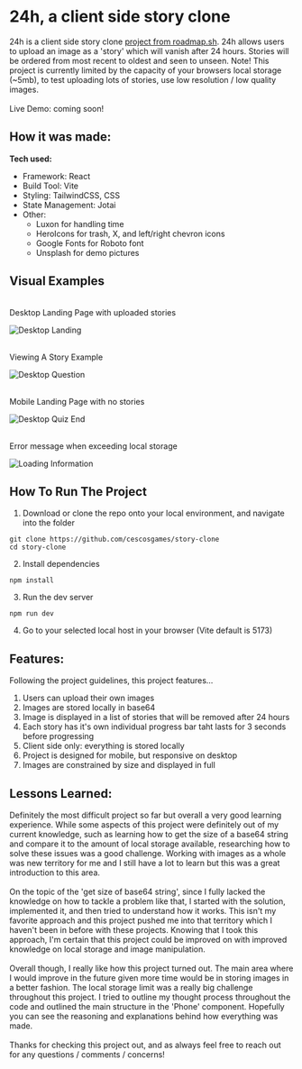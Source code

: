 # 24h, a client side story clone 

24h is a client side story clone [project from roadmap.sh](https://roadmap.sh/projects/stories-feature). 24h allows users to upload an image as a 'story' which will
vanish after 24 hours. Stories will be ordered from most recent to oldest and seen to unseen. Note! This project is currently limited by the capacity of your browsers
local storage (~5mb), to test uploading lots of stories, use low resolution / low quality images.
<br>
<br>
Live Demo: coming soon!

## How it was made:

**Tech used:** 
- Framework: React
- Build Tool: Vite
- Styling: TailwindCSS, CSS
- State Management: Jotai
- Other: 
  - Luxon for handling time
  - HeroIcons for trash, X, and left/right chevron icons
  - Google Fonts for Roboto font
  - Unsplash for demo pictures

## Visual Examples
<br> Desktop Landing Page with uploaded stories <br>

![Desktop Landing](public/examples-images/desktop-landing-full.png)

<br> Viewing A Story Example <br>

![Desktop Question](public/examples-images/watchingStory.png)

<br> Mobile Landing Page with no stories <br>

![Desktop Quiz End](public/examples-images/mobile-landing-empty.png)

<br> Error message when exceeding local storage <br>

![Loading Information](public/examples-images/storage-warning.png)

## How To Run The Project

1. Download or clone the repo onto your local environment, and navigate into the folder
```
git clone https://github.com/cescosgames/story-clone
cd story-clone
```
2. Install dependencies
```
npm install
```
3. Run the dev server
```
npm run dev
```
4. Go to your selected local host in your browser (Vite default is 5173)

## Features:

Following the project guidelines, this project features...
1. Users can upload their own images
2. Images are stored locally in base64 
3. Image is displayed in a list of stories that will be removed after 24 hours
4. Each story has it's own individual progress bar taht lasts for 3 seconds before progressing
5. Client side only: everything is stored locally
6. Project is designed for mobile, but responsive on desktop
7. Images are constrained by size and displayed in full 

## Lessons Learned:

Definitely the most difficult project so far but overall a very good learning experience. While some aspects of this project were definitely out of my current knowledge, 
such as learning how to get the size of a base64 string and compare it to the amount of local storage available, researching how to solve these issues was a good challenge. 
Working with images as a whole was new territory for me and I still have a lot to learn but this was a great introduction to this area. 
<br><br>
On the topic of the 'get size of base64 string', since I fully lacked the knowledge on how to tackle a problem like that, I started with the solution, implemented it, and then 
tried to understand how it works. This isn't my favorite approach and this project pushed me into that territory which I haven't been in before with these projects. Knowing that
I took this approach, I'm certain that this project could be improved on with improved knowledge on local storage and image manipulation. 
<br><br>
Overall though, I really like how this project turned out. The main area where I would improve in the future given more time would be in storing images in a better fashion. The
local storage limit was a really big challenge throughout this project. I tried to outline my thought process throughout the code and outlined the main structure in the 'Phone'
component. Hopefully you can see the reasoning and explanations behind how everything was made. 
<br><br>
Thanks for checking this project out, and as always feel free to reach out for any questions / comments / concerns!